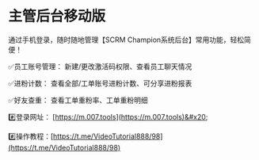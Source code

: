 # 主管后台移动版

通过手机登录，随时随地管理【SCRM Champion系统后台】常用功能，轻松简便！&#x20;

✅员工账号管理： 新建/更改激活码权限、查看员工聊天情况

✅进粉计数： 查看全部/工单账号进粉计数、可分享进粉报表

✅好友查重： 查看工单重粉率、工单重粉明细&#x20;

\#️⃣登录网址： [https://m.007.tools](https://m.007.tools)&#x20;

\#️⃣操作教程：[https://t.me/VideoTutorial888/98](https://t.me/VideoTutorial888/98)
